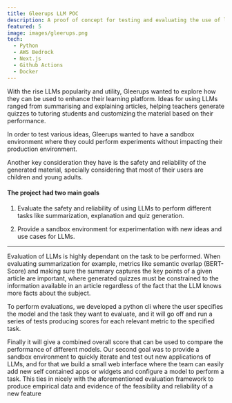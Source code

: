 ```yaml
---
title: Gleerups LLM POC
description: A proof of concept for testing and evaluating the use of large language models in educational applications.
featured: 5
image: images/gleerups.png
tech:
  - Python
  - AWS Bedrock
  - Next.js
  - Github Actions
  - Docker
---
```


With the rise LLMs popularity and utility, Gleerups wanted to explore how they can be used to enhance their learning platform. Ideas for using LLMs ranged from summarising and explaining articles, helping teachers generate quizzes to tutoring students and customizing the material based on their performance.

In order to test various ideas, Gleerups wanted to have a sandbox environment where they could perform experiments without impacting their production environment.

Another key consideration they have is the safety and reliability of the generated material, specially considering that most of their users are children and young adults.

#### The project had two main goals

1. Evaluate the safety and reliability of using LLMs to perform different tasks like summarization, explanation and quiz generation.

2. Provide a sandbox environment for experimentation with new ideas and use cases for LLMs.

---

Evaluation of LLMs is highly dependant on the task to be performed. When evaluating summarization for example, metrics like semantic overlap (BERT-Score) and making sure the summary captures the key points of a given article are important, where generated quizzes must be constrained to the information available in an article regardless of the fact that the LLM knows more facts about the subject.

To perform evaluations, we developed a python cli where the user specifies the model and the task they want to evaluate, and it will go off and run a series of tests producing scores for each relevant metric to the specified task.

Finally it will give a combined overall score that can be used to compare the performance of different models. Our second goal was to provide a sandbox environment to quickly iterate and test out new applications of LLMs, and for that we build a small web interface where the team can easily add new self contained apps or widgets and configure a model to perform a task. This ties in nicely with the aforementioned evaluation framework to produce empirical data and evidence of the feasibility and reliability of a new feature
